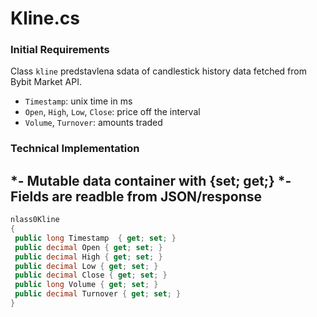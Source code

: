 # Kline.cs
 
### Initial Requirements
 Class `kline` predstavlena sdata of candlestick history data fetched from Bybit Market API.

- `Timestamp`: unix time in ms
- `Open`, `High`, `Low`, `Close`: price off the interval
- `Volume`, `Turnover`: amounts traded

### Technical Implementation
*- Mutable data container with {set; get;}
*- Fields are readble from JSON/response
----

 ```cs
nlass0Kline
{
  public long Timestamp  { get; set; }
  public decimal Open { get; set; }
  public decimal High { get; set; }
  public decimal Low { get; set; }
  public decimal Close { get; set; }
  public long Volume { get; set; }
  public decimal Turnover { get; set; }
}
```
